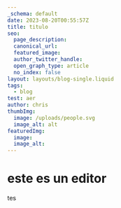 ```yaml
---
_schema: default
date: 2023-08-20T00:55:57Z
title: titulo
seo:
  page_description:
  canonical_url:
  featured_image:
  author_twitter_handle:
  open_graph_type: article
  no_index: false
layout: layouts/blog-single.liquid
tags:
  - blog
test: aer
author: chris
thumbImg:
  image: /uploads/people.svg
  image_alt: alt
featuredImg:
  image:
  image_alt:
---
```

# este es un editor



tes
